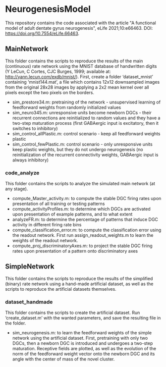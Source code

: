 # NeurogenesisModel

This repository contains the code associated with the article "A functional model of adult dentate gyrus neurogenesis", eLife 2021;10:e66463. DOI: https://doi.org/10.7554/eLife.66463.

## MainNetwork
This folder contains the scripts to reproduce the results of the main (continuous) rate network using the MNIST database of handwritten digits (Y LeCun, C Cortes, CJC Burges, 1999; available at: http://yann.lecun.com/exdb/mnist/). First, create a folder ‘dataset_mnist’ containing ‘mnist144.mat’, a file which contains 12x12 downsampled images from the original 28x28 images by applying a 2x2 mean kernel over all pixels except the two pixels on the borders.
* sim_prestore34.m: pretraining of the network - unsupervised learning of feedforward weights from randomly initialized values
* sim_neuro345.m: unresponsive units become newborn DGCs - their recurrent connections are reinitialized to random values and they have a two-step maturation process (first GABAergic input is excitatory, then it switches to inhibitory)
* sim_control_allPlastic.m: control scenario - keep all feedforward weights plastic
* sim_control_fewPlastic.m: control scenario - only unresponsive units keep plastic weights, but they do not undergo neurogenesis (no reinitialization of the recurrent connectivity weights, GABAergic input is always inhibitory)

### code_analyze
This folder contains the scripts to analyze the simulated main network (at any stage).
* compute_Master_activity.m: to compute the stable DGC firing rates upon presentation of all training or testing patterns
* compute_activityProfiles.m: to determine which DGCs are activated upon presentation of example patterns, and to what extent
* analyzeFR.m: to determine the percentage of patterns that induce DGC activity in different firing rate bins
* compute_classification_error.m: to compute the classification error using the readout network. First run assign_readout_weights.m to learn the weights of the readout network.
* compute_proj_discriminatoryAxes.m: to project the stable DGC firing rates upon presentation of a pattern onto discriminatory axes

## SimpleNetwork
This folder contains the scripts to reproduce the results of the simplified (binary) rate network using a hand-made artificial dataset, as well as the scripts to reproduce the artificial datasets themselves.
### dataset_handmade
This folder contains the scripts to create the artificial dataset. Run ‘create_dataset.m’ with the wanted parameters, and save the resulting file in the folder.
* sim_neurogenesis.m: to learn the feedforward weights of the simple network using the artificial dataset. First, pretraining with only two DGCs, then a newborn DGC is introduced and undergoes a two-step maturation. Receptive fields are plotted, as well as the evolution of the norm of the feedforward weight vector onto the newborn DGC and its angle with the center of mass of the novel cluster.
